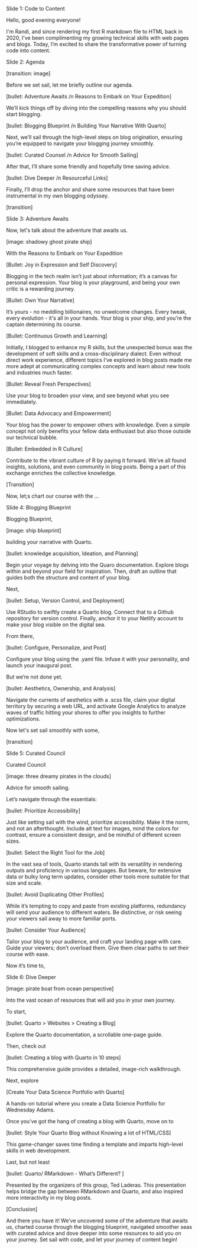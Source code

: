 Slide 1: Code to Content

Hello, good evening everyone!

I'm Randi, and since rendering my first R markdown file to HTML back in 2020, I’ve been complimenting my growing technical skills with web pages and blogs. Today, I’m excited to share the transformative power of turning code into content. 

Slide 2: Agenda

[transition: image]

Before we set sail, let me briefly outline our agenda. 

[bullet: Adventure Awaits /n Reasons to Embark on Your Expedition]

We’ll kick things off by diving into the compelling reasons why you should start blogging. 

[bullet: Blogging Blueprint /n Building Your Narrative With Quarto]

Next, we’ll sail through the high-level steps on blog origination, ensuring you’re equipped to navigate your blogging journey smoothly. 

[bullet: Curated Counsel /n Advice for Smooth Sailing]

After that, I’ll share some friendly and hopefully time saving advice. 

[bullet: Dive Deeper /n Resourceful Links]

Finally, I’ll drop the anchor and share some resources that have been instrumental in my own blogging odyssey. 

[transition]

Slide 3: Adventure Awaits

Now, let's talk about the adventure that awaits us. 

[image: shadowy ghost pirate ship]

With the Reasons to Embark on Your Expedition

[Bullet: Joy in Expression and Self Discovery]

Blogging in the tech realm isn’t just about information; it’s a canvas for personal expression. Your blog is your playground, and being your own critic is a rewarding journey.

[Bullet: Own Your Narrative]

It’s yours - no meddling billionaires, no unwelcome changes. Every tweak, every evolution - it's all in your hands. Your blog is your ship, and you’re the captain determining its course. 

[Bullet: Continuous Growth and Learning]

Initially, I blogged to enhance my R skills, but the unexpected bonus was the development of soft skills and a cross-disciplinary dialect. Even without direct work experience, different topics I’ve explored in blog posts made me more adept at communicating complex concepts and learn about new tools and industries much faster. 

[Bullet: Reveal Fresh Perspectives]

Use your blog to broaden your view, and see beyond what you see immediately. 

[Bullet: Data Advocacy and Empowerment]

Your blog has the power to empower others with knowledge. Even a simple concept not only benefits your fellow data enthusiast but also those outside our technical bubble. 

[Bullet: Embedded in R Culture]

Contribute to the vibrant culture of R by paying it forward. We’ve all found insights, solutions, and even community in blog posts. Being a part of this exchange enriches the collective knowledge. 

[Transition]

Now, let;s chart our course with the … 

Slide 4: Blogging Blueprint

Blogging Blueprint, 

[image: ship blueprint]

building your narrative with Quarto. 

[bullet: knowledge acquisition, Ideation, and Planning]

Begin your voyage by delving into the Quaro documentation. Explore blogs within and beyond your field for inspiration. Then, draft an outline that guides both the structure and content of your blog. 

Next, 
	
[bullet: Setup, Version Control, and Deployment]

Use RStudio to swiftly create a Quarto blog. Connect that to a Github repository for version control. Finally, anchor it to your Netlify account to make your blog visible on the digital sea. 

From there,

[bullet: Configure, Personalize, and Post]

Configure your blog using the .yaml file. Infuse it with your personality, and launch your inaugural post. 

But we’re not done yet. 

[bullet: Aesthetics, Ownership, and Analysis]

Navigate the currents of aesthetics with a .scss file, claim your digital territory by securing a web URL, and activate Google Analytics to analyze waves of traffic hitting your shores to offer you insights to further optimizations. 

Now let's set sail smoothly with some, 

[transition]

Slide 5: Curated Council

Curated Council 

[image: three dreamy pirates in the clouds]

Advice for smooth sailing.

Let’s navigate through the essentials:

[bullet: Prioritize Accessibility]

Just like setting sail with the wind, prioritize accessibility. Make it the norm, and not an afterthought. Include alt text for images, mind the colors for contrast, ensure a consistent design, and be mindful of different screen sizes. 

[bullet: Select the Right Tool for the Job]

In the vast sea of tools, Quarto stands tall with its versatility in rendering outputs and proficiency in various languages. But beware, for extensive data or bulky long term updates, consider other tools more suitable for that size and scale. 

[bullet: Avoid Duplicating Other Profiles]

While it’s tempting to copy and paste from existing platforms, redundancy will send your audience to different waters. Be distinctive, or risk seeing your viewers sail away to more familiar ports. 

[bullet: Consider Your Audience]

Tailor your blog to your audience, and craft your landing page with care. Guide your viewers; don’t overload them. Give them clear paths to set their course with ease. 

Now it’s time to, 

Slide 6: Dive Deeper

[image: pirate boat from ocean perspective]

Into the vast ocean of resources that will aid you in your own journey. 

To start,

[bullet: Quarto > Websites > Creating a Blog]

Explore the Quarto documentation, a scrollable one-page guide.

Then, check out

[bullet: Creating a blog with Quarto in 10 steps]

This comprehensive guide provides a detailed, image-rich walkthrough. 

Next, explore

[Create Your Data Science Portfolio with Quarto]

A hands-on tutorial where you create a Data Science Portfolio for Wednesday Adams. 

Once you’ve got the hang of creating a blog with Quarto, move on to

[bullet: Style Your Quarto Blog without Knowing a lot of HTML/CSS]

This game-changer saves time finding a template and imparts high-level skills in web development. 

Last, but not least

[bullet: Quarto/ RMarkdown - What’s Different? ]

Presented by the organizers of this group, Ted Laderas. This presentation helps bridge the gap between RMarkdown and Quarto, and also inspired more interactivity in my blog posts. 

[Conclusion]

And there you have it! We’ve uncovered some of the adventure that awaits us, charted course through the blogging blueprint, navigated smoother seas with curated advice and dove deeper into some resources to aid you on your journey. Set sail with code, and let your journey of content begin!
